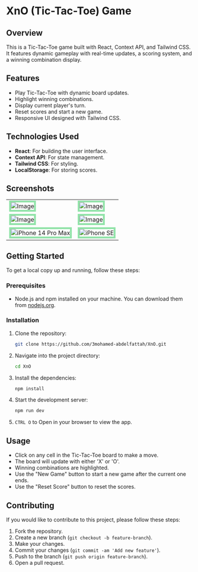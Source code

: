 # XnO (Tic-Tac-Toe) Game

## Overview

This is a Tic-Tac-Toe game built with React, Context API, and Tailwind CSS. It features dynamic gameplay with real-time updates, a scoring system, and a winning combination display.

## Features

- Play Tic-Tac-Toe with dynamic board updates.
- Highlight winning combinations.
- Display current player's turn.
- Reset scores and start a new game.
- Responsive UI designed with Tailwind CSS.

## Technologies Used

- **React**: For building the user interface.
- **Context API**: For state management.
- **Tailwind CSS**: For styling.
- **LocalStorage**: For storing scores.

## Screenshots
 <table align="center">
  <tr>
    <td><img src="https://github.com/user-attachments/assets/363d1c38-9179-43a8-bab3-904b07fceb57" alt="Image"  style="border: 5px solid #92E3A9;"/></td>
    <td><img src="https://github.com/user-attachments/assets/c1ef49e6-c7b9-4e71-889c-f9c0818627c1" alt="Image"  style="border: 5px solid #92E3A9;"/></td>
  </tr>
  <tr>
    <td><img src="https://github.com/user-attachments/assets/13958170-2c62-47c2-9919-333af22a7bbf" alt="Image"  style="border: 5px solid #92E3A9;"/></td>
    <td><img src="https://github.com/user-attachments/assets/7fbf81a0-09f4-40da-b982-c37f7d2c7df7" alt="Image"  style="border: 5px solid #92E3A9;"/></td>
  </tr>
  <tr align='center'>
    <td><img src="https://github.com/user-attachments/assets/942c6061-4fa1-409e-ab65-78e4fa0006bf" alt="iPhone 14 Pro Max"  style="border: 5px solid #92E3A9;"/></td>
    <td><img src="https://github.com/user-attachments/assets/02df2150-c52f-43aa-b00d-d2ce97c86657" alt="iPhone SE"  style="border: 5px solid #92E3A9;"/></td>
  </tr>
</table>

## Getting Started

To get a local copy up and running, follow these steps:

### Prerequisites

- Node.js and npm installed on your machine. You can download them from [nodejs.org](https://nodejs.org/).

### Installation

1. Clone the repository:

    ```bash
    git clone https://github.com/3mohamed-abdelfattah/XnO.git
    ```

2. Navigate into the project directory:

    ```bash
    cd XnO
    ```

3. Install the dependencies:

    ```bash
    npm install
    ```

4. Start the development server:

    ```bash
    npm run dev
    ```

5. `CTRL O` to Open in your browser to view the app.

## Usage

- Click on any cell in the Tic-Tac-Toe board to make a move.
- The board will update with either 'X' or 'O'.
- Winning combinations are highlighted.
- Use the "New Game" button to start a new game after the current one ends.
- Use the "Reset Score" button to reset the scores.

## Contributing

If you would like to contribute to this project, please follow these steps:

1. Fork the repository.
2. Create a new branch (`git checkout -b feature-branch`).
3. Make your changes.
4. Commit your changes (`git commit -am 'Add new feature'`).
5. Push to the branch (`git push origin feature-branch`).
6. Open a pull request.
